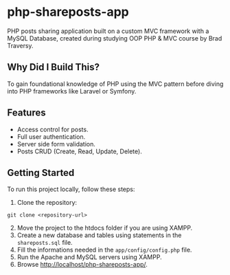 # php-shareposts-app

PHP posts sharing application built on a custom MVC framework with a MySQL Database, created during studying OOP PHP & MVC course by Brad Traversy.

## Why Did I Build This?

To gain foundational knowledge of PHP using the MVC pattern before diving into PHP frameworks like Laravel or Symfony.

## Features

- Access control for posts.
- Full user authentication.
- Server side form validation.
- Posts CRUD (Create, Read, Update, Delete).

## Getting Started

To run this project locally, follow these steps:

1. Clone the repository:

```
git clone <repository-url>
```
2. Move the project to the htdocs folder if you are using XAMPP.
3. Create a new database and tables using statements in the `shareposts.sql` file.
4. Fill the informations needed in the `app/config/config.php` file.
5. Run the Apache and MySQL servers using XAMPP.
6. Browse [http://localhost/php-shareposts-app/](http://localhost/php-shareposts-app/).
